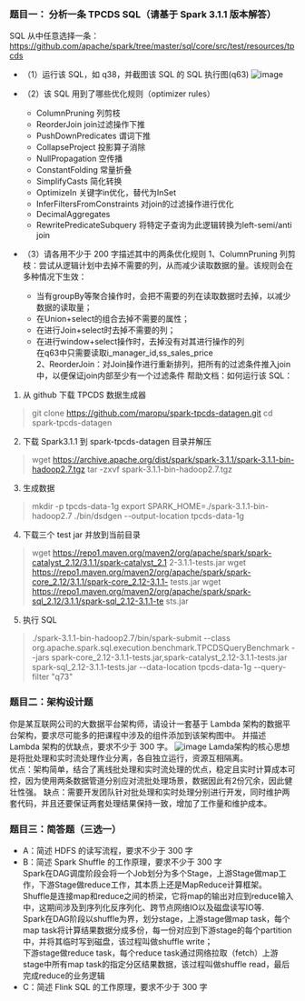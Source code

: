 ### 题目一： 分析一条 TPCDS SQL（请基于 Spark 3.1.1 版本解答） 
SQL 从中任意选择一条：
https://github.com/apache/spark/tree/master/sql/core/src/test/resources/tpcds
- （1）运行该 SQL，如 q38，并截图该 SQL 的 SQL 执行图(q63)
![image](https://user-images.githubusercontent.com/8264550/141675009-3eb9e083-cc87-4736-b6be-0bcfa793f2cc.png)

- （2）该 SQL 用到了哪些优化规则（optimizer rules） 
  - ColumnPruning 列剪枝
  - ReorderJoin join过滤操作下推
  - PushDownPredicates 谓词下推
  - CollapseProject 投影算子消除
  - NullPropagation 空传播
  - ConstantFolding 常量折叠
  - SimplifyCasts 简化转换
  - OptimizeIn 关键字in优化，替代为InSet
  - InferFiltersFromConstraints 对join的过滤操作进行优化
  - DecimalAggregates
  - RewritePredicateSubquery 将特定子查询为此逻辑转换为left-semi/anti join
- （3）请各用不少于 200 字描述其中的两条优化规则
  1、ColumnPruning 列剪枝：尝试从逻辑计划中去掉不需要的列，从而减少读取数据的量。该规则会在多种情况下生效：  
  - 当有groupBy等聚合操作时，会把不需要的列在读取数据时去掉，以减少数据的读取量；
  - 在Union+select的组合去掉不需要的属性；  
  - 在进行Join+select时去掉不需要的列；  
  - 在进行window+select操作时，去掉没有对其进行操作的列  
  在q63中只需要读取i_manager_id,ss_sales_price  
  2、ReorderJoin：对Join操作进行重新排列，把所有的过滤条件推入join中，以便保证join内部至少有一个过滤条件
帮助文档：如何运行该 SQL：
1. 从 github 下载 TPCDS 数据生成器
>git clone https://github.com/maropu/spark-tpcds-datagen.git
>cd spark-tpcds-datagen
2. 下载 Spark3.1.1 到 spark-tpcds-datagen 目录并解压
>wget https://archive.apache.org/dist/spark/spark-3.1.1/spark-3.1.1-bin-hadoop2.7.tgz
>tar -zxvf spark-3.1.1-bin-hadoop2.7.tgz
3. 生成数据
>mkdir -p tpcds-data-1g
>export SPARK_HOME=./spark-3.1.1-bin-hadoop2.7
>./bin/dsdgen --output-location tpcds-data-1g
4. 下载三个 test jar 并放到当前目录
>wget 
https://repo1.maven.org/maven2/org/apache/spark/spark-catalyst_2.12/3.1.1/spark-catalyst_2.1
2-3.1.1-tests.jar
>wget 
https://repo1.maven.org/maven2/org/apache/spark/spark-core_2.12/3.1.1/spark-core_2.12-3.1.1-
tests.jar
>wget 
https://repo1.maven.org/maven2/org/apache/spark/spark-sql_2.12/3.1.1/spark-sql_2.12-3.1.1-te
sts.jar
5. 执行 SQL
>./spark-3.1.1-bin-hadoop2.7/bin/spark-submit --class 
org.apache.spark.sql.execution.benchmark.TPCDSQueryBenchmark --jars 
spark-core_2.12-3.1.1-tests.jar,spark-catalyst_2.12-3.1.1-tests.jar 
spark-sql_2.12-3.1.1-tests.jar --data-location tpcds-data-1g --query-filter "q73"

### 题目二：架构设计题 
你是某互联网公司的大数据平台架构师，请设计一套基于 Lambda 架构的数据平台架构，要求尽可能多的把课程中涉及的组件添加到该架构图中。 
并描述 Lambda 架构的优缺点，要求不少于 300 字。
![image](https://user-images.githubusercontent.com/8264550/141682540-fb2e6e37-18c6-4dd3-ba4e-04f0de15c985.png)
Lamda架构的核心思想是将批处理和实时流处理作业分离，各自独立运行，资源互相隔离。  
优点：架构简单，结合了离线批处理和实时流处理的优点，稳定且实时计算成本可控，因为使用两条数据管道分别应对流批处理场景，数据因此有2份冗余，因此健壮性强。
缺点：需要开发团队针对批处理和实时处理分别进行开发，同时维护两套代码，并且还要保证两套处理结果保持一致，增加了工作量和维护成本。
### 题目三：简答题（三选一） 
- A：简述 HDFS 的读写流程，要求不少于 300 字 
- B：简述 Spark Shuffle 的工作原理，要求不少于 300 字   
 Spark在DAG调度阶段会将一个Job划分为多个Stage，上游Stage做map工作，下游Stage做reduce工作，其本质上还是MapReduce计算框架。  
 Shuffle是连接map和reduce之间的桥梁，它将map的输出对应到reduce输入中，这期间涉及到序列化反序列化、跨节点网络IO以及磁盘读写IO等.  
 Spark在DAG阶段以shuffle为界，划分stage，上游stage做map task，每个map task将计算结果数据分成多份，每一份对应到下游stage的每个partition中，并将其临时写到磁盘，该过程叫做shuffle write；  
 下游stage做reduce task，每个reduce task通过网络拉取（fetch）上游stage中所有map task的指定分区结果数据，该过程叫做shuffle read，最后完成reduce的业务逻辑
- C：简述 Flink SQL 的工作原理，要求不少于 300 字

